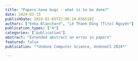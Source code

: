 ```yaml
---
title: "Papers have bugs - what is to be done?"
date: 2024-03-15
publishDate: 2024-02-05T22:00:24.656518Z
authors: ["Enka Blanchard", "Lê Thành Dũng (Tito) Nguyên"]
publication_types: ["4"]
categories: ["publication"]
abstract: "Extended abstract on erros in papers"
featured: false
publication: "*Undone Computer Science, UndoneCS 2024*"

---
```


